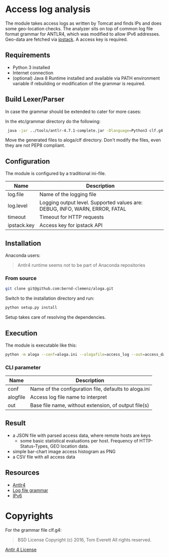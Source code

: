 # Access log analysis
The module takes access logs as written by Tomcat and finds IPs and does some
geo-location checks. The analyzer sits on top of common log file format
grammar for ANTLR4, which was modified to allow IPv6 addresses. Geo-data
are fetched via [ipstack](http://ipstack.com). A access key is required.

## Requirements
* Python 3 installed
* Internet connection
* (optional) Java 8 Runtime installed and available via PATH environment variable
  if rebuilding or modification of the grammar is required.

## Build Lexer/Parser
In case the grammar should be extended to cater for more cases:

In the etc/grammar directory do the following:
```bash
 java -jar ../tools/antlr-4.7.1-complete.jar -Dlanguage=Python3 clf.g4
```
Move the generated files to aloga/clf directory. Don't modify the files, even
they are not PEP8 compliant.

## Configuration
The module is configured by a traditional ini-file.

|Name | Description |
|-----|-------------|
| log.file | Name of the logging file |
| log.level| Logging output level. Supported values are: DEBUG, INFO, WARN, ERROR, FATAL |
| timeout | Timeout for HTTP requests |
| ipstack.key | Access key for ipstack API |


## Installation
Anaconda users:
>
> Antlr4 runtime seems not to be part of Anaconda repositories
>
### From source

```bash
git clone git@github.com:bernd-clemenz/aloga.git
```

Switch to the installation directory and run:

```bash
python setup.py install
```

Setup takes care of resolving the dependencies.

## Execution
The module is executable like this:

```bash
python -m aloga --conf=aloga.ini --alogafile=access_log --out=access_data
```

### CLI parameter

| Name | Description |
|------|-------------|
| conf | Name of the configuration file, defaults to aloga.ini |
| alogfile | Access log file name to interpret |
| out | Base file name, without extension, of output file(s) |

## Result
- a JSON file with parsed access data, where remote hosts are keys
  - some basic statistical evaluations per host. Frequency of HTTP-Status-Types,
    GEO location data.
- simple bar-chart image access histogram as PNG
- a CSV file with all access data

## Resources
- [Antlr4](http://www.antlr.org)
- [Log file grammar](https://github.com/antlr/grammars-v4/blob/master/clf/clf.g4) 
- [IPv6](https://tools.ietf.org/html/draft-ietf-6man-text-addr-representation-04)

# Copyrights
For the grammar file clf.g4:

> BSD License
> Copyright (c) 2016, Tom Everett
> All rights reserved.

[Antlr 4 License](http://www.antlr.org/license.html)